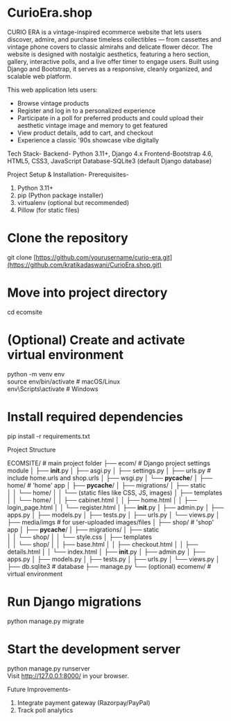 # CurioEra.shop
CURIO ERA is a vintage-inspired ecommerce website that lets users discover, admire, and purchase timeless collectibles — from cassettes and vintage phone covers to classic almirahs and delicate flower décor. The website is designed with nostalgic aesthetics, featuring a hero section, gallery, interactive polls, and a live offer timer to engage users. Built using Django and Bootstrap, it serves as a responsive, cleanly organized, and scalable web platform.

This web application lets users:
- Browse vintage products
- Register and log in to a personalized experience
- Participate in a poll for preferred products and could upload their aesthetic vintage image and memory to get featured
- View product details, add to cart, and checkout
- Experience a classic '90s showcase vibe digitally
  
Tech Stack-
Backend- Python 3.11+, Django 4.x
Frontend-Bootstrap 4.6, HTML5, CSS3, JavaScript
Database-SQLite3 (default Django database)

Project Setup & Installation-
    Prerequisites-
   1. Python 3.11+
   2. pip (Python package installer)
   3. virtualenv (optional but recommended)
   4. Pillow (for static files)

  # Clone the repository  
  git clone [https://github.com/yourusername/curio-era.git](https://github.com/kratikadaswani/CurioEra.shop.git)
  
  # Move into project directory  
  cd ecomsite
  
  # (Optional) Create and activate virtual environment  
  python -m venv env  
  source env/bin/activate  # macOS/Linux  
  env\Scripts\activate     # Windows  
  
  # Install required dependencies  
  pip install -r requirements.txt  

Project Structure 

ECOMSITE/                          # main project folder
├── ecom/                       # Django project settings module
│   ├── __init__.py
│   ├── asgi.py
│   ├── settings.py
│   ├── urls.py                 # include home.urls and shop.urls
│   ├── wsgi.py
│   └── __pycache__/
│
├── home/                       # 'home' app
│   ├── __pycache__/
│   ├── migrations/
│   ├── static\
│   │   └── home/
│   │       └── (static files like CSS, JS, images)
│   ├── templates\
│   │   └── home/
│   │       ├── cabinet.html
│   │       ├── home.html
│   │       ├── login_page.html
│   │       └── register.html
│   ├── __init__.py
│   ├── admin.py
│   ├── apps.py
│   ├── models.py
│   ├── tests.py
│   ├── urls.py
│   └── views.py
│
├── media/imgs                     # for user-uploaded images/files
│
├── shop/                       # 'shop' app
│   ├── __pycache__/
│   ├── migrations/
│   ├── static\
│   │   └── shop/
│   │       └── style.css
│   ├── templates\
│   │   └── shop/
│   │       ├── base.html
│   │       ├── checkout.html
│   │       ├── details.html
│   │       └── index.html
│   ├── __init__.py
│   ├── admin.py
│   ├── apps.py
│   ├── models.py
│   ├── tests.py
│   ├── urls.py
│   └── views.py
│
├── db.sqlite3                  # database
├── manage.py
└── (optional) ecomenv/         # virtual environment 

# Run Django migrations  
python manage.py migrate  

# Start the development server  
python manage.py runserver  
Visit http://127.0.0.1:8000/ in your browser.

Future Improvements-
1. Integrate payment gateway (Razorpay/PayPal)
2. Track poll analytics
